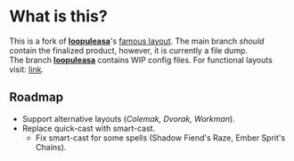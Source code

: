# What is this?
This is a fork of [**loopuleasa**](github.com/loopuleasa)'s [famous layout](https://github.com/loopuleasa/Dota2-TheCore-Config-Engine). The main branch _should_ contain the finalized product, however, it is currently a file dump.<br>The branch [**loopuleasa**](https://github.com/juvenigi/Dota2-TheCore-Config-Engine/tree/loopuleasa) contains WIP config files. For functional layouts visit: [link](https://github.com/loopuleasa/Dota2-TheCore-Config-Engine/tree/master/Dota%202%20Reborn%20Keyboard%20Setups).

## Roadmap
- Support alternative layouts (_Colemak, Dvorak, Workman_).
- Replace quick-cast with smart-cast.
  - Fix smart-cast for some spells (Shadow Fiend's Raze, Ember Sprit's Chains).
